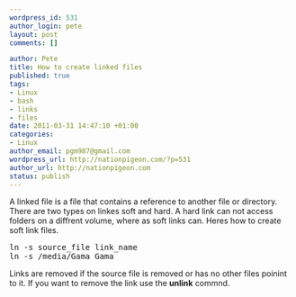 ```yaml
--- 
wordpress_id: 531
author_login: pete
layout: post
comments: []

author: Pete
title: How to create linked files
published: true
tags: 
- Linux
- bash
- links
- files
date: 2011-03-31 14:47:10 +01:00
categories: 
- Linux
author_email: pgm987@gmail.com
wordpress_url: http://nationpigeon.com/?p=531
author_url: http://nationpigeon.com
status: publish
---
```

A linked file is a file that contains a reference to another file or directory.  There are two types on linkes soft and hard.  A hard link can not access folders on a diffrent volume, where as soft links can.  Heres how to create soft link files.
<pre>ln -s source_file link_name
ln -s /media/Gama Gama</pre>
Links are removed if the source file is removed or has no other files poinint to it.  If you want to remove the link use the <strong>unlink</strong> commnd.
